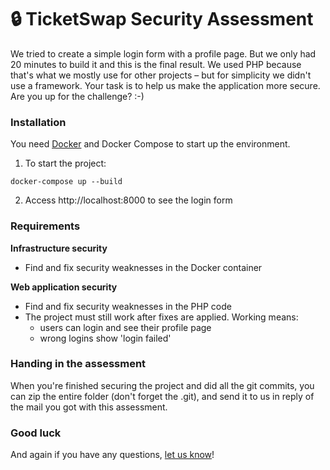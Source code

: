 # 🔒 TicketSwap Security Assessment

We tried to create a simple login form with a profile page. But we only had 20 minutes to build it and this is the final result. We used PHP because that's what we mostly use for other projects – but for simplicity we didn't use a framework. Your task is to help us make the application more secure. Are you up for the challenge? :-)

### Installation

You need [Docker](https://www.docker.com/get-started) and Docker Compose to start up the environment.

1. To start the project:

```
docker-compose up --build
```

2. Access http://localhost:8000 to see the login form

### Requirements

**Infrastructure security**

- Find and fix security weaknesses in the Docker container

**Web application security**

- Find and fix security weaknesses in the PHP code
- The project must still work after fixes are applied. Working means:
  - users can login and see their profile page
  - wrong logins show 'login failed'

### Handing in the assessment

When you're finished securing the project and did all the git commits, you can zip the entire folder (don't forget the .git), and send it to us in reply of the mail you got with this assessment.

### Good luck

And again if you have any questions, [let us know](mailto:team-sip@ticketswap.com)!
